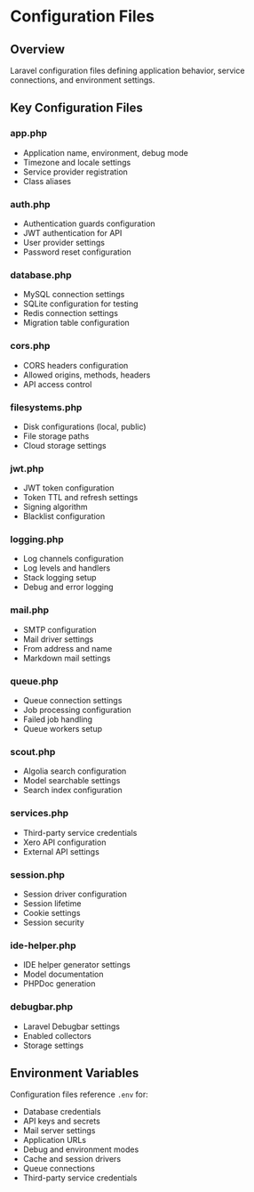 # Configuration Files

## Overview
Laravel configuration files defining application behavior, service connections, and environment settings.

## Key Configuration Files

### app.php
- Application name, environment, debug mode
- Timezone and locale settings
- Service provider registration
- Class aliases

### auth.php
- Authentication guards configuration
- JWT authentication for API
- User provider settings
- Password reset configuration

### database.php
- MySQL connection settings
- SQLite configuration for testing
- Redis connection settings
- Migration table configuration

### cors.php
- CORS headers configuration
- Allowed origins, methods, headers
- API access control

### filesystems.php
- Disk configurations (local, public)
- File storage paths
- Cloud storage settings

### jwt.php
- JWT token configuration
- Token TTL and refresh settings
- Signing algorithm
- Blacklist configuration

### logging.php
- Log channels configuration
- Log levels and handlers
- Stack logging setup
- Debug and error logging

### mail.php
- SMTP configuration
- Mail driver settings
- From address and name
- Markdown mail settings

### queue.php
- Queue connection settings
- Job processing configuration
- Failed job handling
- Queue workers setup

### scout.php
- Algolia search configuration
- Model searchable settings
- Search index configuration

### services.php
- Third-party service credentials
- Xero API configuration
- External API settings

### session.php
- Session driver configuration
- Session lifetime
- Cookie settings
- Session security

### ide-helper.php
- IDE helper generator settings
- Model documentation
- PHPDoc generation

### debugbar.php
- Laravel Debugbar settings
- Enabled collectors
- Storage settings

## Environment Variables
Configuration files reference `.env` for:
- Database credentials
- API keys and secrets
- Mail server settings
- Application URLs
- Debug and environment modes
- Cache and session drivers
- Queue connections
- Third-party service credentials